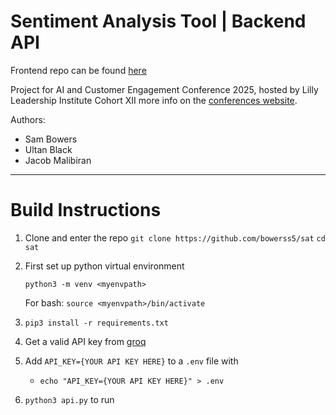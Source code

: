 # Sentiment Analysis Tool | Backend API

Frontend repo can be found [here](https://github.com/UltanBlack/frontEndAI)

Project for AI and Customer Engagement Conference 2025, hosted by Lilly Leadership Institute Cohort XII more info on the [conferences website](https://aiforcustomers.com).

Authors:

- Sam Bowers
- Ultan Black
- Jacob Malibiran

---

# Build Instructions

1.  Clone and enter the repo
    `git clone https://github.com/bowerss5/sat`
    `cd sat`

2.  First set up python virtual environment

    `python3 -m venv <myenvpath>`

    <!--TODO: Add instructions for other shells-->

    For bash:
    `source <myenvpath>/bin/activate`

3.  `pip3 install -r requirements.txt`

4.  Get a valid API key from [groq](https://console.groq.com/keys)

5.  Add `API_KEY={YOUR API KEY HERE}` to a `.env` file with

    - `echo "API_KEY={YOUR API KEY HERE}" > .env`

6.  `python3 api.py` to run
